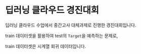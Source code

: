 # 딥러닝 클라우드 경진대회

딥러닝 클라우드 수업에서 중간고사 대체과제로 진행한 경진대회입니다.

train 데이터셋을 활용하여 test의 `Target`을 예측하는 문제로, 

train 데이터셋은 시계열 회귀 데이터입니다. 
